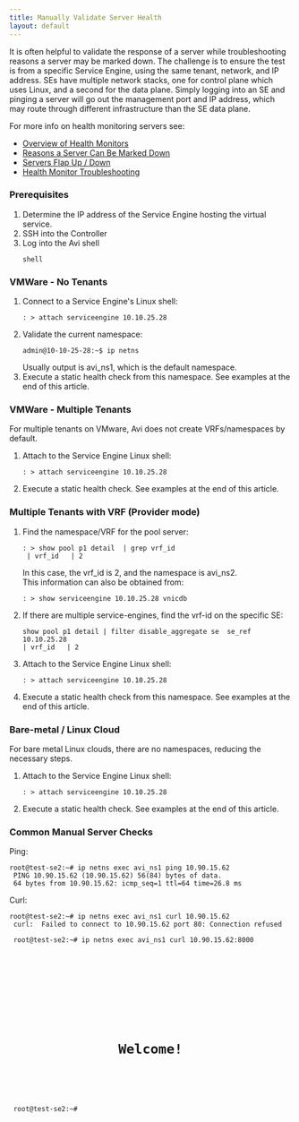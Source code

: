 ```yaml
---
title: Manually Validate Server Health
layout: default
---
```

It is often helpful to validate the response of a server while troubleshooting reasons a server may be marked down. The challenge is to ensure the test is from a specific Service Engine, using the same tenant, network, and IP address. SEs have multiple network stacks, one for control plane which uses Linux, and a second for the data plane. Simply logging into an SE and pinging a server will go out the management port and IP address, which may route through different infrastructure than the SE data plane.

For more info on health monitoring servers see:

* <a href="overview-of-health-monitors">Overview of Health Monitors</a>
* <a href="why-is-a-server-marked-down">Reasons a Server Can Be Marked Down</a>
* <a href="servers-flapping-up-down">Servers Flap Up / Down</a>
* <a href="health-monitor-troubleshooting">Health Monitor Troubleshooting</a> 

 

### Prerequisites

<ol> 
 <li>Determine the IP address of the Service Engine hosting the virtual service.</li> 
 <li>SSH into the Controller</li> 
 <li>Log into the Avi shell<br> 
  <!-- Crayon Syntax Highlighter v2.7.1 --> <pre><code class="language-lua">shell</code></pre> 
  <!-- [Format Time: 0.0004 seconds] --> </li> 
</ol> 

### VMWare - No Tenants

<ol> 
 <li>Connect to a Service Engine's Linux shell:<br> 
  <!-- Crayon Syntax Highlighter v2.7.1 --> <pre><code class="language-lua">: &gt; attach serviceengine 10.10.25.28</code></pre> 
  <!-- [Format Time: 0.0007 seconds] --> </li> 
 <li>Validate the current namespace:<br> 
  <!-- Crayon Syntax Highlighter v2.7.1 --> <pre><code class="language-lua">admin@10-10-25-28:~$ ip netns</code></pre> 
  <!-- [Format Time: 0.0009 seconds] --> Usually output is avi_ns1, which is the default namespace.</li> 
 <li>Execute a static health check from this namespace. See examples at the end of this article.</li> 
</ol> 

### VMWare - Multiple Tenants

For multiple tenants on VMware, Avi does not create VRFs/namespaces by default.
<ol> 
 <li>Attach to the Service Engine Linux shell:<br> 
  <!-- Crayon Syntax Highlighter v2.7.1 --> <pre><code class="language-lua">: &gt; attach serviceengine 10.10.25.28</code></pre> 
  <!-- [Format Time: 0.0007 seconds] --> </li> 
 <li>Execute a static health check. See examples at the end of this article.</li> 
</ol> 

### Multiple Tenants with VRF (Provider mode)

<ol> 
 <li>Find the namespace/VRF for the pool server:<br> 
  <!-- Crayon Syntax Highlighter v2.7.1 --> <pre><code class="language-lua">: &gt; show pool p1 detail  | grep vrf_id
 | vrf_id   | 2</code></pre> 
  <!-- [Format Time: 0.0013 seconds] --> In this case, the vrf_id is 2, and the namespace is avi_ns2.<br> This information can also be obtained from:<br> 
  <!-- Crayon Syntax Highlighter v2.7.1 --> <pre><code class="language-lua">: &gt; show serviceengine 10.10.25.28 vnicdb</code></pre> 
  <!-- [Format Time: 0.0008 seconds] --> </li> 
 <li>If there are multiple service-engines, find the vrf-id on the specific SE:<br> 
  <!-- Crayon Syntax Highlighter v2.7.1 --> <pre><code class="language-lua">show pool p1 detail | filter disable_aggregate se  se_ref 10.10.25.28
| vrf_id   | 2</code></pre> 
  <!-- [Format Time: 0.0013 seconds] --> </li> 
 <li>Attach to the Service Engine Linux shell:<br> 
  <!-- Crayon Syntax Highlighter v2.7.1 --> <pre><code class="language-lua">: &gt; attach serviceengine 10.10.25.28</code></pre> 
  <!-- [Format Time: 0.0008 seconds] --> </li> 
 <li>Execute a static health check from this namespace. See examples at the end of this article.</li> 
</ol> 

### Bare-metal / Linux Cloud

For bare metal Linux clouds, there are no namespaces, reducing the necessary steps.
<ol> 
 <li>Attach to the Service Engine Linux shell:<br> 
  <!-- Crayon Syntax Highlighter v2.7.1 --> <pre><code class="language-lua">: &gt; attach serviceengine 10.10.25.28</code></pre> 
  <!-- [Format Time: 0.0007 seconds] --> </li> 
 <li>Execute a static health check. See examples at the end of this article.</li> 
</ol> 

### Common Manual Server Checks

Ping:


<pre><code class="language-lua">root@test-se2:~# ip netns exec avi_ns1 ping 10.90.15.62
 PING 10.90.15.62 (10.90.15.62) 56(84) bytes of data.
 64 bytes from 10.90.15.62: icmp_seq=1 ttl=64 time=26.8 ms</code></pre>  Curl: 

<pre><code class="language-lua" bgcolor="white" text="black">root@test-se2:~# ip netns exec avi_ns1 curl 10.90.15.62
 curl:  Failed to connect to 10.90.15.62 port 80: Connection refused

 root@test-se2:~# ip netns exec avi_ns1 curl 10.90.15.62:8000
 
 
 <title>Welcome - Served from port 80!</title>
 
 
 
   
  <center> 
   <h1>Welcome!</h1> 
  </center>
 
 
 root@test-se2:~#</code></pre>  
